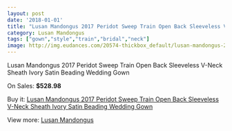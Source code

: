```yaml
---
layout: post
date: '2018-01-01'
title: "Lusan Mandongus 2017 Peridot Sweep Train Open Back Sleeveless V-Neck Sheath Ivory Satin Beading Wedding Gown"
category: Lusan Mandongus
tags: ["gown","style","train","bridal","neck"]
image: http://img.eudances.com/20574-thickbox_default/lusan-mandongus-2017-peridot-sweep-train-open-back-sleeveless-v-neck-sheath-ivory-satin-beading-wedding-gown.jpg
---
```

Lusan Mandongus 2017 Peridot Sweep Train Open Back Sleeveless V-Neck Sheath Ivory Satin Beading Wedding Gown

On Sales: **$528.98**
<a href="https://www.eudances.com/en/lusan-mandongus/6183-lusan-mandongus-2017-peridot-sweep-train-open-back-sleeveless-v-neck-sheath-ivory-satin-beading-wedding-gown.html"><amp-img layout="responsive" width="600" height="600" src="//img.eudances.com/20574-thickbox_default/lusan-mandongus-2017-peridot-sweep-train-open-back-sleeveless-v-neck-sheath-ivory-satin-beading-wedding-gown.jpg" alt="Lusan Mandongus 2017 Peridot Sweep Train Open Back Sleeveless V-Neck Sheath Ivory Satin Beading Wedding Gown 0" /></a>
<a href="https://www.eudances.com/en/lusan-mandongus/6183-lusan-mandongus-2017-peridot-sweep-train-open-back-sleeveless-v-neck-sheath-ivory-satin-beading-wedding-gown.html"><amp-img layout="responsive" width="600" height="600" src="//img.eudances.com/20576-thickbox_default/lusan-mandongus-2017-peridot-sweep-train-open-back-sleeveless-v-neck-sheath-ivory-satin-beading-wedding-gown.jpg" alt="Lusan Mandongus 2017 Peridot Sweep Train Open Back Sleeveless V-Neck Sheath Ivory Satin Beading Wedding Gown 1" /></a>
<a href="https://www.eudances.com/en/lusan-mandongus/6183-lusan-mandongus-2017-peridot-sweep-train-open-back-sleeveless-v-neck-sheath-ivory-satin-beading-wedding-gown.html"><amp-img layout="responsive" width="600" height="600" src="//img.eudances.com/20575-thickbox_default/lusan-mandongus-2017-peridot-sweep-train-open-back-sleeveless-v-neck-sheath-ivory-satin-beading-wedding-gown.jpg" alt="Lusan Mandongus 2017 Peridot Sweep Train Open Back Sleeveless V-Neck Sheath Ivory Satin Beading Wedding Gown 2" /></a>

Buy it: [Lusan Mandongus 2017 Peridot Sweep Train Open Back Sleeveless V-Neck Sheath Ivory Satin Beading Wedding Gown](https://www.eudances.com/en/lusan-mandongus/6183-lusan-mandongus-2017-peridot-sweep-train-open-back-sleeveless-v-neck-sheath-ivory-satin-beading-wedding-gown.html "Lusan Mandongus 2017 Peridot Sweep Train Open Back Sleeveless V-Neck Sheath Ivory Satin Beading Wedding Gown")

View more: [Lusan Mandongus](https://www.eudances.com/en/87-lusan-mandongus "Lusan Mandongus")